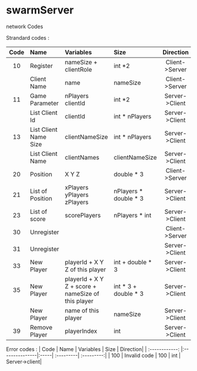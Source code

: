 # swarmServer


network Codes

Strandard codes : 

| Code  | Name  | Variables | Size | Direction| 
| :------------: |:---------------|:-----| :---------| :---------:|
| 10      | Register |  nameSize + clientRole | int *2 | Client->Server|
|       | Client Name        |   name |nameSize | Client->Server|
| 11      | Game Parameter |  nPlayers clientId |  int *2 | Server->Client|
|       | List Client Id        |   clientId | int * nPlayers | Server->Client|
| 13      | List Client Name Size |  clientNameSize |  int * nPlayers | Server->Client|
|       | List Client Name        |   clientNames | clientNameSize | Server->Client|
| 20      | Position |  X Y Z | double * 3 | Client->Server|
| 21      | List of Position |  xPlayers yPlayers zPlayers | nPlayers * double * 3  | Server->Client|
| 23      | List of score |  scorePlayers | nPlayers * int  | Server->Client|
| 30      | Unregister |   |  | Client->Server|
| 31      | Unregister |   |  | Server->Client|
| 33      | New Player |  playerId + X Y Z of this player |  int + double * 3| Server->Client|
| 35      | New Player |  playerId + X Y Z + score + nameSize of this player  |  int * 3 + double * 3| Server->Client|
|      | New Player |  name of this player  |  nameSize | Server->Client|
| 39     | Remove Player | playerIndex  |  int | Server->Client|

Error codes :
| Code  | Name  | Variables | Size | Direction| 
| :------------: |:---------------|:-----| :---------| :---------:|
| 100      | Invalid code |  100 | int | Server->client|